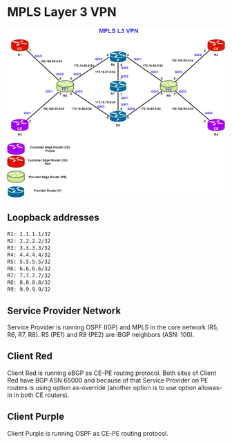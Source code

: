 # MPLS Layer 3 VPN

![MPLS topology](https://github.com/mlechonczak/labs/blob/master/mpls-l3-vpn/mpls.png)


## Loopback addresses
```
R1: 1.1.1.1/32
R2: 2.2.2.2/32
R3: 3.3.3.3/32
R4: 4.4.4.4/32
R5: 5.5.5.5/32
R6: 6.6.6.6/32
R7: 7.7.7.7/32
R8: 8.8.8.8/32
R9: 9.9.9.9/32
```

## Service Provider Network 
Service Provider is running OSPF (IGP) and MPLS in the core network (R5, R6, R7, R8).
R5 (PE1) and R9 (PE2) are iBGP neighbors (ASN: 100). 

## Client Red 
Client Red is running eBGP as CE-PE routing protocol. Both sites of Client Red have BGP ASN 65000 and because of that Service Provider on PE routers is using option as-override (another option is to use option allowas-in in both CE routers). 

## Client Purple 
Client Purple is running OSPF as CE-PE routing protocol. 
